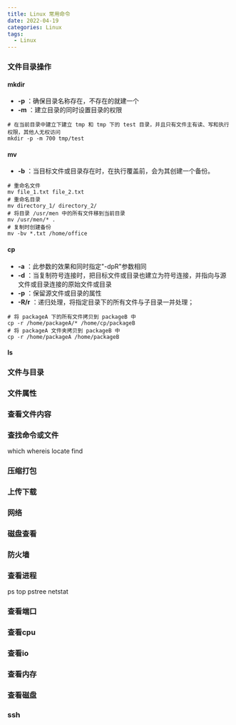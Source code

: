 ```yaml
---
title: Linux 常用命令
date: 2022-04-19
categories: Linux
tags:
  - Linux
---
```


### 文件目录操作

#### mkdir

- **-p** ：确保目录名称存在，不存在的就建一个
- **-m** ：建立目录的同时设置目录的权限

```shell
# 在当前目录中建立下建立 tmp 和 tmp 下的 test 目录，并且只有文件主有读、写和执行权限，其他人无权访问
mkdir -p -m 700 tmp/test
```

#### mv

- **-b** ：当目标文件或目录存在时，在执行覆盖前，会为其创建一个备份。

```shell
# 重命名文件
mv file_1.txt file_2.txt
# 重命名目录
mv directory_1/ directory_2/
# 将目录 /usr/men 中的所有文件移到当前目录
mv /usr/men/* .
# 复制时创建备份
mv -bv *.txt /home/office
```

#### cp

- **-a** ：此参数的效果和同时指定"-dpR"参数相同
- **-d** ：当复制符号连接时，把目标文件或目录也建立为符号连接，并指向与源文件或目录连接的原始文件或目录
- **-p** ：保留源文件或目录的属性
- **-R/r** ：递归处理，将指定目录下的所有文件与子目录一并处理；

```shell
# 将 packageA 下的所有文件拷贝到 packageB 中
cp -r /home/packageA/* /home/cp/packageB
# 将 packageA 文件夹拷贝到 packageB 中
cp -r /home/packageA /home/packageB
```

#### ls

### 文件与目录

### 文件属性

### 查看文件内容

### 查找命令或文件

which
whereis
locate
find

### 压缩打包

### 上传下载

### 网络

### 磁盘查看

### 防火墙

### 查看进程

ps
top
pstree
netstat



### 查看端口

### 查看cpu

### 查看io

### 查看内存

### 查看磁盘

### ssh

